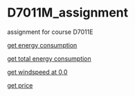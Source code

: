 # D7011M_assignment
assignment for course D7011E

[get energy consumption](https://www.amd7011m.tk/data/consumption)

[get total energy consumption](https://www.amd7011m.tk/data/consumption/total)

[get windspeed at 0,0](https://www.amd7011m.tk/data/weather/0/0)

[get price](https://www.amd7011m.tk/data/price)
